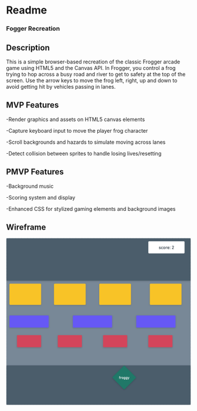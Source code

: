 # Readme
### Fogger Recreation

## Description
This is a simple browser-based recreation of the classic Frogger arcade game using HTML5 and the Canvas API. 
In Frogger, you control a frog trying to hop across a busy road and river to get to safety at the top of the screen. 
Use the arrow keys to move the frog left, right, up and down to avoid getting hit by vehicles passing in lanes.

## MVP Features
-Render graphics and assets on HTML5 canvas elements

-Capture keyboard input to move the player frog character

-Scroll backgrounds and hazards to simulate moving across lanes

-Detect collision between sprites to handle losing lives/resetting

## PMVP Features
-Background music

-Scoring system and display

-Enhanced CSS for stylized gaming elements and background images

## Wireframe

![Wireframe](https://github.com/adamouriel/froggergame/blob/main/wireframe.jpg)
